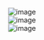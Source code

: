 ![image](https://user-images.githubusercontent.com/100708547/235559012-40d07c9d-1279-4932-a6c9-1a52939b5c7e.png)
<br>
![image](https://user-images.githubusercontent.com/100708547/235559064-f1748891-a21b-42fb-ab50-f8d7cfd8c892.png)
<br>
![image](https://user-images.githubusercontent.com/100708547/235559097-6c978097-2c16-4fd5-b0f6-d9e384ec11e5.png)
